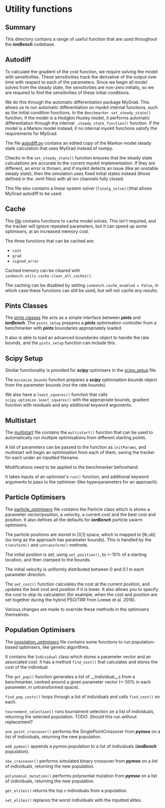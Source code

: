 # Utility functions
## Summary
This directory contains a range of useful function that are used throughout the ***ionBench*** codebase.

## Autodiff
To calculate the gradient of the cost function, we require solving the model with sensitivities. These sensitivities track the derivative of the output over time with respect to each of the parameters. Since we begin all model solves from the steady state, the sensitivities are non-zero initially, so we are required to find the sensitivities of these initial conditions.

We do this through the automatic differentiation package MyGrad. This allows us to run automatic differentiation on myokit internal functions, such as the initial condition functions. In the `Benchmarker.set_steady_state()` function, if the model is a Hodgkin Huxley model, it performs automatic differentiation through the internal `_steady_state_function()` function. If the model is a Markov model instead, it no internal myokit functions satisfy the requirements for MyGrad.

The file [autodiff.py](../../ionbench/utils/autodiff.py) contains an edited copy of the Markov model steady state calculation that uses MyGrad instead of numpy. 

Checks in the `set_steady_state()` function ensures that the steady state calculations are accurate to the current myokit implementation. If they are different, an error is thrown, and if myokit detects an issue (like an unstable steady state), then the simulation uses fixed initial states instead (those defined in the *.mmt* files) with all ion channels fully closed.

This file also contains a linear system solver (`linalg_solve()`)that allows MyGrad autodiff to be used.

## Cache
This [file](../../ionbench/utils/cache.py) contains functions to cache model solves. This isn't required, and the tracker will ignore repeated parameters, but it can speed up some optimisers, at an increased memory cost.

The three functions that can be cached are:
* `cost`
* `grad`
* `signed_error`

Cached memory can be cleared with `ionbench.utils.cache.clear_all_caches()`.

The caching can be disabled by setting `ionbench.cache_enabled = False`, in which case these functions can still be used, but will not cache any results.

## Pints Classes
The [pints classes](../../ionbench/utils/classes_pints.py) file acts as a simple interface between ***pints*** and ***ionBench***. The `pints_setup` prepares a ***pints*** optimisation controller from a benchmarker with ***pints*** boundaries appropriately loaded. 

It also is able to load an advanced boundaries object to handle the rate bounds, and the `pints_setup` function can include this.

## Scipy Setup
Similar functionality is provided for ***scipy*** optimisers in the [scipy_setup](../../ionbench/utils/scipy_setup.py) file. 

The `minimize_bounds` function prepares a ***scipy*** optimisation bounds object from the parameter bounds (not the rate bounds). 

We also have a `least_squares()` function that calls `scipy.optimize.least_squares()` with the appropriate bounds, gradient function with residuals and any additional keyword arguments.

## Multistart
The [multistart](../../ionbench/utils/multistart.py) file contains the `multistart()` function that can be used to automatically run multiple optimisations from different starting points. 

A list of parameters can be passed to the function as `initParams`, and multistart will begin an optimisation from each of them, saving the tracker for each under an inputted filename.

Modifications need to be applied to the benchmarker beforehand.

It takes inputs of an optimiser's `run()` function, and additional keyword arguments to pass to the optimiser (like hyperparameters for an approach).

## Particle Optimisers
The [particle_optimisers](../../ionbench/utils/particle_optimisers.py) file contains the Particle class which is stores a parameter vector/position, a velocity, a current cost and the best cost and position. It also defines all the defaults for ***ionBench*** particle swarm optimisers.

The particle positions are stored in [0,1] space, which is mapped to [lb,ub] (so long as the approach has parameter bounds). This is handled by the `transform()` and `untransform()` methods.

The initial position is set, using `set_position()`, to +-10% of a starting location, and then clamped to the bounds.

The initial velocity is uniformly distributed between 0 and 0.1 in each parameter direction. 

The `set_cost()` function calculates the cost at the current position, and updates the best cost and position if it is lower. It also allows you to specify the cost to skip its calculation (for example, when the cost and position are set together during the hybrid PSO/TRR from Loewe et al. 2016).

Various changes are made to override these methods in the optimisers themselves.

## Population Optimisers
The [population_optimisers](../../ionbench/utils/population_optimisers.py) file contains some functions to run population-based optimisers, like genetic algorithms. 

It contains the `Individual` class which stores a parameter vector and an associated cost. It has a method `find_cost()` that calculates and stores the cost of the individual.

The `get_pop()` function generates a list of __Individual__s from a benchmarker, centred around a given parameter vector (+-50% in each parameter, in untransformed space).

`find_pop_costs()` loops through a list of individuals and calls `find_cost()` on each.

`tournement_selection()` runs tournament selection on a list of individuals, returning the selected population. TODO: Should this run without replacement?

`one_point_crossover()` performs the SinglePointCrossover from ***pymoo*** on a list of individuals, returning the new population.

`add_pymoo()` appends a pymoo population to a list of individuals (***ionBench*** population).

`sbx_crossover()` performs simulated binary crossover from ***pymoo*** on a list of individuals, returning the new population.

`polynomial_mutation()` performs polynomial mutation from ***pymoo*** on a list of individuals, returning the new population.

`get_elites()` returns the top `n` individuals from a population.

`set_elites()` replaces the worst individuals with the inputted elites.